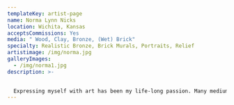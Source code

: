 ```yaml
---
templateKey: artist-page
name: Norma Lynn Nicks
location: Wichita, Kansas
acceptsCommissions: Yes
media: " Wood, Clay, Bronze, (Wet) Brick"
specialty: Realistic Bronze, Brick Murals, Portraits, Relief
artistimage: /img/norma.jpg
galleryImages:
  - /img/norma1.jpg
description: >-
  

  Expressing myself with art has been my life-long passion. Many mediums attract me, but my joy is in sculpting. I have completed sculptures in clay, bronze, and woodcarvings. I have also worked with paints and pastels and enjoy experimenting with new mediums. Several of my pieces are inspired by my rural upbringing. I wish to leave behind me a love of art, in people and works. There is so much to say and so little time to express it
---
```

